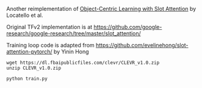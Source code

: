 Another reimplementation of [Object-Centric Learning with Slot Attention](https://arxiv.org/abs/2006.15055) by Locatello et al.

Original TFv2 implementation is at https://github.com/google-research/google-research/tree/master/slot_attention/

Training loop code is adapted from https://github.com/evelinehong/slot-attention-pytorch/ by Yinin Hong

```shell
wget https://dl.fbaipublicfiles.com/clevr/CLEVR_v1.0.zip
unzip CLEVR_v1.0.zip

python train.py
```
